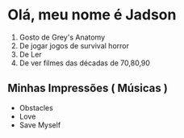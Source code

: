 # Olá, meu nome é Jadson
1. Gosto de Grey's Anatomy
2. De jogar jogos de survival horror
3. De Ler 
4. De ver filmes das décadas de 70,80,90

## Minhas Impressões ( Músicas )
* Obstacles 
* Love 
* Save Myself 
